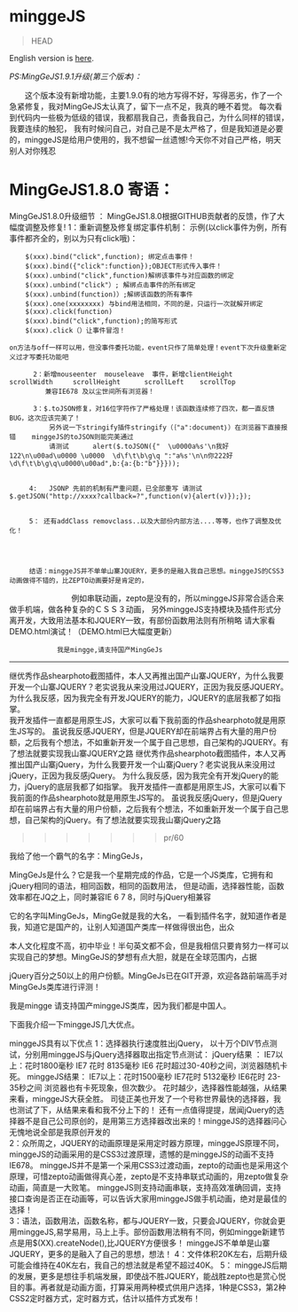 # minggeJS
>HEAD

 English version is [here](README_en.md).

*PS:MingGeJS1.9.1升级(第三个版本)：*

&emsp;&emsp;这个版本没有新增功能，主要1.9.0有的地方写得不好，写得恶劣，作了一个急紧修复，我对MingGeJS太认真了，留下一点不足，我真的睡不着觉。
每次看到代码内一些极为低级的错误，我都扇我自己，责备我自己，为什么同样的错误，我要连续的触犯，
我有时候问自己，对自己是不是太严格了，但是我知道是必要的，minggeJS是给用户使用的，我不想留一丝遗憾!今天你不对自己严格，明天别人对你残忍
#  MingGeJS1.8.0 寄语：

MingGeJS1.8.0升级细节
：
          MingGeJS1.8.0根据GITHUB贡献者的反馈，作了大幅度调整及修复!
          1：重新调整及修复绑定事件机制：
                  示例(以click事件为例，所有事件都齐全的，别以为只有click哦)：
```
    $(xxx).bind("click",function); 绑定点击事件！
    $(xxx).bind({"click":function});OBJECT形式传入事件！
    $(xxx).unbind("click",function)解绑该事件与对应函数的绑定
    $(xxx).unbind("click"）; 解绑点击事件的所有绑定
    $(xxx).unbind(function)）;解绑该函数的所有事件
    $(xxx).one(xxxxxxxx) 与bind用法相同，不同的是，只运行一次就解开绑定
    $(xxx).click(function)   
    $(xxx).bind("click",function);的简写形式
    $(xxx).click（）让事件冒泡！
```

    on方法与off一样可以用，但没事件委托功能，event只作了简单处理！event下次升级重新定义过才写委托功能吧

          2：新增mouseenter  mouseleave  事件，新增clientHeight      scrollWidth     scrollHeight      scrollLeft    scrollTop
             兼容IE678 及以尘世间所有浏览器！

          3：$.toJSON修复，对16位字符作了严格处理！该函数连续修了四次，都一直反馈BUG，这次应该完美了！
              另外说一下stringify插件stringify（｛"a":document｝）在浏览器下直接报错    minggeJS的toJSON则能完美通过
              请测试      alert($.toJSON({"  \u0000a%s'\n我好122\n\u00ad\u0000 \u0000  \d\f\t\b\g\q ":"a%s'\n\n你222好\d\f\t\b\g\q\u0000\u00ad",b:{a:{b:"b"}}}));


         4:   JSONP 先前的机制有严重问题，已全部重写 请测试 $.getJSON("http://xxxx?callback=?",function(v){alert(v)});});


         5： 还有addClass removclass..以及大部份内部方法....等等，也作了调整及优化！




         结语：minggeJS并不单单山寨JQUERY，更多的是融入我自己思想。minggeJS的CSS3动画做得不错的，比ZEPTO动画要好是肯定的，
　　　　　　　　例如串联动画，zepto是没有的，所以minggeJS非常合适合来做手机端，做各种复杂的ＣＳＳ３动画，
                另外minggeJS支持模块及插件形式分离开发，大致用法基本和JQUERY一致，有部份函数用法则有所稍略
                请大家看DEMO.html演试！（DEMO.html已大幅度更新）

                我是mingge,请支持国产MingGeJs



------------
继优秀作品shearphoto截图插件，本人又再推出国产山寨JQUERY，为什么我要开发一个山寨JQUERY？老实说我从来没用过JQUERY，正因为我反感JQUERY。
为什么我反感，因为我完全有开发JQUERY的能力，JQUERY的底层我都了如指掌。  
我开发插件一直都是用原生JS，大家可以看下我前面的作品shearphoto就是用原生JS写的。  虽说我反感JQUERY，但是JQUERY却在前端界占有大量的用户份额，之后我有个想法，不如重新开发一个属于自己思想，自己架构的JQUERY。有了想法就要实现我山寨JQUERY之路
继优秀作品shearphoto截图插件，本人又再推出国产山寨jQuery，为什么我要开发一个山寨jQuery？老实说我从来没用过jQuery，正因为我反感jQuery。
为什么我反感，因为我完全有开发jQuery的能力，jQuery的底层我都了如指掌。
我开发插件一直都是用原生JS，大家可以看下我前面的作品shearphoto就是用原生JS写的。  虽说我反感jQuery，但是jQuery却在前端界占有大量的用户份额，之后我有个想法，不如重新开发一个属于自己思想，自己架构的jQuery。有了想法就要实现我山寨jQuery之路
>>>>>>> pr/60

我给了他一个霸气的名字：MingGeJs，  

MingGeJs是什么？它是我一个星期完成的作品，它是一个JS类库，它拥有和jQuery相同的语法，相同函数，相同的函数用法， 但是动画，选择器性能，函数
效率都在JQ之上，同时兼容IE 6 7 8，同时与jQuery相兼容

它的名字叫MingGeJs，MingGe就是我的大名， 一看到插件名字，就知道作者是我，知道它是国产的，让别人知道国产类库一样做得很出色，出众

本人文化程度不高，初中毕业！半句英文都不会，但是我相信只要肯努力一样可以实现自己的梦想。MingGeJS的梦想有点大胆，就是在全球范围内，占据

jQuery百分之50以上的用户份额。MingGeJs已在GIT开源，欢迎各路前端高手对MingGeJs类库进行评测！  

我是mingge    请支持国产minggeJS类库，因为我们都是中国人。    

下面我介绍一下minggeJS几大优点。

minggeJS具有以下优点
1：选择器执行速度胜出jQuery，
   以十万个DIV节点测试，分别用minggeJS与jQuery选择器取出指定节点测试：
 jQuery结果 ：     IE7以上：花时1800毫秒   IE7 花时   8135毫秒     IE6   花时超过30-40秒之间，浏览器随机卡死。
 minggeJS结果：    IE7以上：花时1500毫秒   IE7花时    5132毫秒      IE6花时 23-35秒之间   浏览器也有卡死现象，但次数少。
  花时越少，选择器性能越强，从结果来看，minggeJS大获全胜。    司徒正美也开发了一个号称世界最快的选择器，我也测试了下，从结果来看和我不分上下的！
  还有一点值得提提，居闻jQuery的选择器不是自己公司原创的，是用第三方选择器改出来的！minggeJS的选择器问心无愧地说全部是我原创开发的   
2：众所周之，JQUERY的动画原理是采用定时器方原理，minggeJS原理不同，minggeJS的动画采用的是CSS3过渡原理，遗憾的是minggeJS的动画不支持IE678。 minggeJS并不是第一个采用CSS3过渡动画，zepto的动画也是采用这个原理，可惜zepto动画做得真心差，zepto是不支持串联式动画的，用zepto做复杂动画，简直是一大败笔。   minggeJS则支持动画串联，支持高效准确回调，支持接口查询是否正在动画等，可以告诉大家用minggeJS做手机动画，绝对是最佳的选择！      
3：语法，函数用法，函数名称，都与JQUERY一致，只要会JQUERY，你就会更用minggeJS,易学易用，马上上手。部份函数用法稍有不同，例如mingge新建节点是用$(XX).createNode(),比JQUERY方便很多！
  minggeJS不单单是山寨JQUERY，更多的是融入了自己的思想，想法！
4：文件体积20K左右，后期升级可能会维持在40K左右，我自己的想法就是希望不超过40K。
5： minggeJS后期的发展，更多是想往手机端发展，即使战不胜JQUERY，能战胜zepto也是赏心悦目的事。再者就是动画方面，打算采用两种模式供用户选择，1种是CSS3，第2种CSS2定时器方式，定时器方式，估计以插件方式发布！
